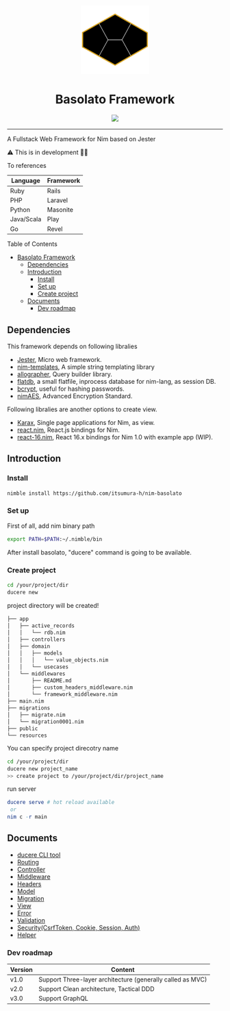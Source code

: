 
<p align="center">
  <img src="./documents/basolato.svg" style="width:160px">
</p>
<div align="center">
  <h1>Basolato Framework</h1>
  <img src="https://github.com/itsumura-h/nim-basolato/workflows/Build%20and%20test%20Nim/badge.svg">
</div>

---

A Fullstack Web Framework for Nim based on Jester

:warning: This is in development :grimacing::sweat_drops:

To references

|Language|Framework|
|---|---|
|Ruby|Rails|
|PHP|Laravel|
|Python|Masonite|
|Java/Scala|Play|
|Go|Revel|

Table of Contents

<!--ts-->
   * [Basolato Framework](#basolato-framework)
      * [Dependencies](#dependencies)
      * [Introduction](#introduction)
         * [Install](#install)
         * [Set up](#set-up)
         * [Create project](#create-project)
      * [Documents](#documents)
         * [Dev roadmap](#dev-roadmap)

<!-- Added by: jiro4989, at: 2020年  3月 30日 月曜日 08:13:19 JST -->

<!--te-->

## Dependencies
This framework depends on following libralies
- [Jester](https://github.com/dom96/jester), Micro web framework.
- [nim-templates](https://github.com/onionhammer/nim-templates), A simple string templating library
- [allographer](https://github.com/itsumura-h/nim-allographer), Query builder library.
- [flatdb](https://github.com/enthus1ast/flatdb), a small flatfile, inprocess database for nim-lang, as session DB.
- [bcrypt](https://github.com/runvnc/bcryptnim), useful for hashing passwords.
- [nimAES](https://github.com/jangko/nimAES), Advanced Encryption Standard.

Following libralies are another options to create view.
- [Karax](https://github.com/pragmagic/karax), Single page applications for Nim, as view.
- [react.nim](https://github.com/andreaferretti/react.nim), React.js bindings for Nim.
- [react-16.nim](https://github.com/kristianmandrup/react-16.nim), React 16.x bindings for Nim 1.0 with example app (WIP).


## Introduction
### Install
```sh
nimble install https://github.com/itsumura-h/nim-basolato
```

### Set up
First of all, add nim binary path
```sh
export PATH=$PATH:~/.nimble/bin
```
After install basolato, "ducere" command is going to be available.

### Create project
```sh
cd /your/project/dir
ducere new
```

project directory will be created!
```
├── app
│   ├── active_records
│   │   └── rdb.nim
│   ├── controllers
│   ├── domain
│   │   ├── models
│   │   │   └── value_objects.nim
│   │   └── usecases
│   └── middlewares
│       ├── README.md
│       ├── custom_headers_middleware.nim
│       └── framework_middleware.nim
├── main.nim
├── migrations
│   ├── migrate.nim
│   └── migration0001.nim
├── public
└── resources
```

You can specify project direcotry name
```sh
cd /your/project/dir
ducere new project_name
>> create project to /your/project/dir/project_name
```

run server
```nim
ducere serve # hot reload available
 or
nim c -r main
```

## Documents
- [ducere CLI tool](./documents/ducere.md)
- [Routing](./documents/routing.md)
- [Controller](./documents/controller.md)
- [Middleware](./documents/middleware.md)
- [Headers](./documents/headers.md)
- [Model](./documents/model.md)
- [Migration](./documents/migration.md)
- [View](./documents/view.md)
- [Error](./documents/error.md)
- [Validation](./documents/validation.md)
- [Security(CsrfToken, Cookie, Session, Auth)](./documents/security.md)
- [Helper](./documents/helper.md)

### Dev roadmap

|Version|Content|
|---|---|
|v1.0|Support Three-layer architecture (generally called as MVC)|
|v2.0|Support Clean architecture, Tactical DDD|
|v3.0|Support GraphQL|
